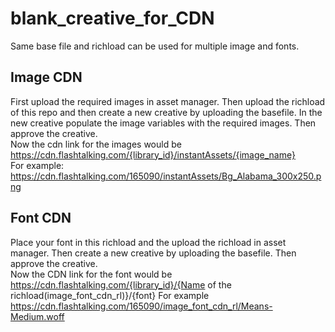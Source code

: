 # blank_creative_for_CDN
Same base file and richload can be used for multiple image and fonts.

## Image CDN
First upload the required images in asset manager. Then upload the richload of this repo and then create a new creative by uploading the basefile. In the new creative populate the image variables with the required images. Then approve the creative.<br>
Now the cdn link for the images would be https://cdn.flashtalking.com/{library_id}/instantAssets/{image_name}<br>
For example: https://cdn.flashtalking.com/165090/instantAssets/Bg_Alabama_300x250.png


## Font CDN
Place your font in this richload and the upload the richload in asset manager. Then create a new creative by uploading the basefile. Then approve the creative.<br>
Now the CDN link for the font would be https://cdn.flashtalking.com/{library_id}/{Name of the richload(image_font_cdn_rl)}/{font}
For example https://cdn.flashtalking.com/165090/image_font_cdn_rl/Means-Medium.woff
